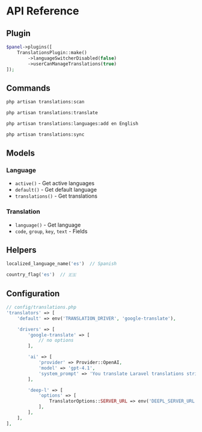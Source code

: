 # API Reference

## Plugin

```php
$panel->plugins([
    TranslationsPlugin::make()
        ->languageSwitcherDisabled(false)
        ->userCanManageTranslations(true)
]);
```

## Commands

```bash
php artisan translations:scan

php artisan translations:translate

php artisan translations:languages:add en English

php artisan translations:sync
```

## Models

### Language
- `active()` - Get active languages
- `default()` - Get default language
- `translations()` - Get translations

### Translation
- `language()` - Get language
- `code`, `group`, `key`, `text` - Fields

## Helpers

```php
localized_language_name('es')  // Spanish

country_flag('es')  // 🇪🇸
```

## Configuration

```php
// config/translations.php
'translators' => [
    'default' => env('TRANSLATION_DRIVER', 'google-translate'),

    'drivers' => [
        'google-translate' => [
            // no options
        ],

        'ai' => [
            'provider' => Provider::OpenAI,
            'model' => 'gpt-4.1',
            'system_prompt' => 'You translate Laravel translations strings to the language you have been asked.',
        ],

        'deep-l' => [
            'options' => [
                TranslatorOptions::SERVER_URL => env('DEEPL_SERVER_URL', 'https://api.deepl.com/'),
            ],
        ],
    ],
],
```
